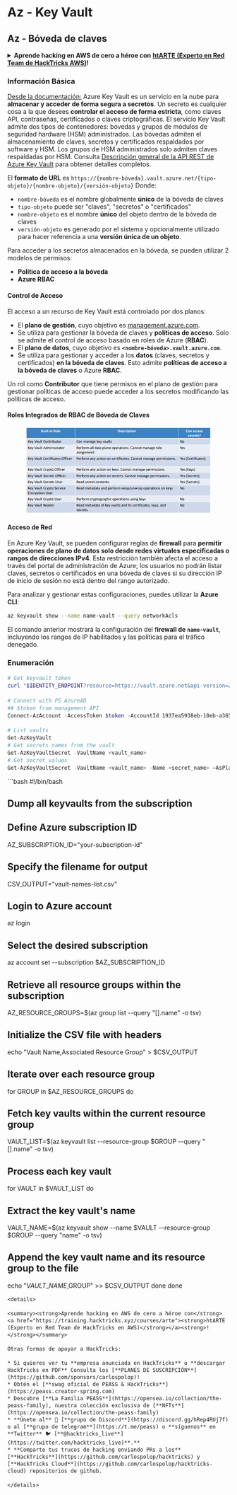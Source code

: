 # Az - Key Vault

## Az - Bóveda de claves

<details>

<summary><strong>Aprende hacking en AWS de cero a héroe con</strong> <a href="https://training.hacktricks.xyz/courses/arte"><strong>htARTE (Experto en Red Team de HackTricks AWS)</strong></a><strong>!</strong></summary>

Otras formas de apoyar a HackTricks:

* Si deseas ver tu **empresa anunciada en HackTricks** o **descargar HackTricks en PDF** ¡Consulta los [**PLANES DE SUSCRIPCIÓN**](https://github.com/sponsors/carlospolop)!
* Obtén el [**swag oficial de PEASS & HackTricks**](https://peass.creator-spring.com)
* Descubre [**La Familia PEASS**](https://opensea.io/collection/the-peass-family), nuestra colección exclusiva de [**NFTs**](https://opensea.io/collection/the-peass-family)
* **Únete al** 💬 [**grupo de Discord**](https://discord.gg/hRep4RUj7f) o al [**grupo de telegram**](https://t.me/peass) o **síguenos** en **Twitter** 🐦 [**@hacktricks\_live**](https://twitter.com/hacktricks\_live)**.**
* **Comparte tus trucos de hacking enviando PRs a los repositorios de** [**HackTricks**](https://github.com/carlospolop/hacktricks) y [**HackTricks Cloud**](https://github.com/carlospolop/hacktricks-cloud).

</details>

### Información Básica

[Desde la documentación:](https://learn.microsoft.com/en-us/azure/key-vault/general/basic-concepts) Azure Key Vault es un servicio en la nube para **almacenar y acceder de forma segura a secretos**. Un secreto es cualquier cosa a la que desees **controlar el acceso de forma estricta**, como claves API, contraseñas, certificados o claves criptográficas. El servicio Key Vault admite dos tipos de contenedores: bóvedas y grupos de módulos de seguridad hardware (HSM) administrados. Las bóvedas admiten el almacenamiento de claves, secretos y certificados respaldados por software y HSM. Los grupos de HSM administrados solo admiten claves respaldadas por HSM. Consulta [Descripción general de la API REST de Azure Key Vault](https://learn.microsoft.com/en-us/azure/key-vault/general/about-keys-secrets-certificates) para obtener detalles completos.

El **formato de URL** es `https://{nombre-bóveda}.vault.azure.net/{tipo-objeto}/{nombre-objeto}/{versión-objeto}` Donde:

* `nombre-bóveda` es el nombre globalmente **único** de la bóveda de claves
* `tipo-objeto` puede ser "claves", "secretos" o "certificados"
* `nombre-objeto` es el nombre **único** del objeto dentro de la bóveda de claves
* `versión-objeto` es generado por el sistema y opcionalmente utilizado para hacer referencia a una **versión única de un objeto**.

Para acceder a los secretos almacenados en la bóveda, se pueden utilizar 2 modelos de permisos:

* **Política de acceso a la bóveda**
* **Azure RBAC**

#### Control de Acceso <a href="#control-de-acceso" id="control-de-acceso"></a>

El acceso a un recurso de Key Vault está controlado por dos planos:

* El **plano de gestión**, cuyo objetivo es [management.azure.com](http://management.azure.com/).
* Se utiliza para gestionar la bóveda de claves y **políticas de acceso**. Solo se admite el control de acceso basado en roles de Azure (**RBAC**).
* El **plano de datos**, cuyo objetivo es **`<nombre-bóveda>.vault.azure.com`**.
* Se utiliza para gestionar y acceder a los **datos** (claves, secretos y certificados) **en la bóveda de claves**. Esto admite **políticas de acceso a la bóveda de claves** o Azure **RBAC**.

Un rol como **Contributor** que tiene permisos en el plano de gestión para gestionar políticas de acceso puede acceder a los secretos modificando las políticas de acceso.

#### Roles Integrados de RBAC de Bóveda de Claves <a href="#roles-integrados-de-rbac" id="roles-integrados-de-rbac"></a>

<figure><img src="../../../.gitbook/assets/image (3) (1) (1) (1) (1).png" alt=""><figcaption></figcaption></figure>

#### Acceso de Red

En Azure Key Vault, se pueden configurar reglas de **firewall** para **permitir operaciones de plano de datos solo desde redes virtuales especificadas o rangos de direcciones IPv4**. Esta restricción también afecta el acceso a través del portal de administración de Azure; los usuarios no podrán listar claves, secretos o certificados en una bóveda de claves si su dirección IP de inicio de sesión no está dentro del rango autorizado.

Para analizar y gestionar estas configuraciones, puedes utilizar la **Azure CLI**:

```bash
az keyvault show --name name-vault --query networkAcls
```

El comando anterior mostrará la configuración del f**irewall de `name-vault`**, incluyendo los rangos de IP habilitados y las políticas para el tráfico denegado.

### Enumeración

```powershell
# Get keyvault token
curl "$IDENTITY_ENDPOINT?resource=https://vault.azure.net&api-version=2017-09-01" -H secret:$IDENTITY_HEADER

# Connect with PS AzureAD
## $token from management API
Connect-AzAccount -AccessToken $token -AccountId 1937ea5938eb-10eb-a365-10abede52387 -KeyVaultAccessToken $keyvaulttoken

# List vaults
Get-AzKeyVault
# Get secrets names from the vault
Get-AzKeyVaultSecret -VaultName <vault_name>
# Get secret values
Get-AzKeyVaultSecret -VaultName <vault_name> -Name <secret_name> –AsPlainText
```

\`\`\`bash #!/bin/bash

## Dump all keyvaults from the subscription

## Define Azure subscription ID

AZ\_SUBSCRIPTION\_ID="your-subscription-id"

## Specify the filename for output

CSV\_OUTPUT="vault-names-list.csv"

## Login to Azure account

az login

## Select the desired subscription

az account set --subscription $AZ\_SUBSCRIPTION\_ID

## Retrieve all resource groups within the subscription

AZ\_RESOURCE\_GROUPS=$(az group list --query "\[].name" -o tsv)

## Initialize the CSV file with headers

echo "Vault Name,Associated Resource Group" > $CSV\_OUTPUT

## Iterate over each resource group

for GROUP in $AZ\_RESOURCE\_GROUPS do

## Fetch key vaults within the current resource group

VAULT\_LIST=$(az keyvault list --resource-group $GROUP --query "\[].name" -o tsv)

## Process each key vault

for VAULT in $VAULT\_LIST do

## Extract the key vault's name

VAULT\_NAME=$(az keyvault show --name $VAULT --resource-group $GROUP --query "name" -o tsv)

## Append the key vault name and its resource group to the file

echo "$VAULT\_NAME,$GROUP" >> $CSV\_OUTPUT done done

```
<details>

<summary><strong>Aprende hacking en AWS de cero a héroe con</strong> <a href="https://training.hacktricks.xyz/courses/arte"><strong>htARTE (Experto en Red Team de HackTricks en AWS)</strong></a><strong>!</strong></summary>

Otras formas de apoyar a HackTricks:

* Si quieres ver tu **empresa anunciada en HackTricks** o **descargar HackTricks en PDF** Consulta los [**PLANES DE SUSCRIPCIÓN**](https://github.com/sponsors/carlospolop)!
* Obtén el [**swag oficial de PEASS & HackTricks**](https://peass.creator-spring.com)
* Descubre [**La Familia PEASS**](https://opensea.io/collection/the-peass-family), nuestra colección exclusiva de [**NFTs**](https://opensea.io/collection/the-peass-family)
* **Únete al** 💬 [**grupo de Discord**](https://discord.gg/hRep4RUj7f) o al [**grupo de telegram**](https://t.me/peass) o **síguenos** en **Twitter** 🐦 [**@hacktricks_live**](https://twitter.com/hacktricks_live)**.**
* **Comparte tus trucos de hacking enviando PRs a los** [**HackTricks**](https://github.com/carlospolop/hacktricks) y [**HackTricks Cloud**](https://github.com/carlospolop/hacktricks-cloud) repositorios de github.

</details>
```
